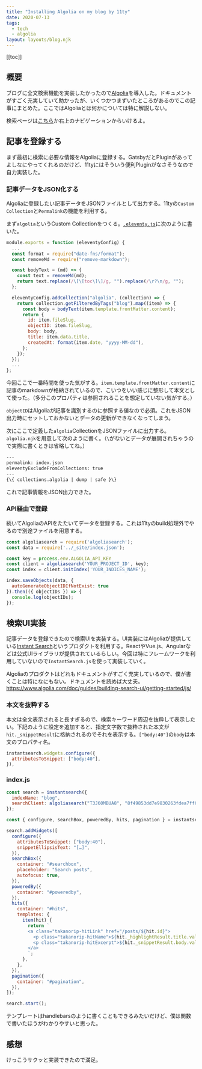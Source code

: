 ```yaml
---
title: "Installing Algolia on my blog by 11ty"
date: 2020-07-13
tags:
  - tech
  - algolia
layout: layouts/blog.njk
---
```


[[toc]]

## 概要

ブログに全文検索機能を実装したかったので[Algolia](https://www.algolia.com/)を導入した。ドキュメントがすごく充実していて助かったが、いくつかつまずいたところがあるのでこの記事にまとめた。ここではAlgoliaとは何かについては特に解説しない。

検索ページは[こちら](https://blog.takanorip.com/search/)か右上のナビゲーションからいけるよ。

## 記事を登録する

まず最初に検索に必要な情報をAlgoliaに登録する。GatsbyだとPluginがあってよしなにやってくれるのだけど、11tyにはそういう便利Pluginがなさそうなので自力実装した。

### 記事データをJSON化する

Algoliaに登録したい記事データをJSONファイルとして出力する。11tyの`Custom Collection`と`Permalink`の機能を利用する。

まず`algolia`というCustom Collectionをつくる。[`.eleventy.js`](https://github.com/takanorip/portfolio-version3/blob/master/.eleventy.js)に次のように書いた。

```js
module.exports = function (eleventyConfig) {
  ...
  const format = require("date-fns/format");
  const removeMd = require("remove-markdown");

  const bodyText = (md) => {
    const text = removeMd(md);
    return text.replace(/\[\[toc\]\]/g, "").replace(/\r?\n/g, "");
  };

  eleventyConfig.addCollection("algolia", (collection) => {
    return collection.getFilteredByTags("blog").map((item) => {
      const body = bodyText(item.template.frontMatter.content);
      return {
        id: item.fileSlug,
        objectID: item.fileSlug,
        body: body,
        title: item.data.title,
        createdAt: format(item.date, "yyyy-MM-dd"),
      };
    });
  });
  ...
};
```

今回ここで一番時間を使った気がする。`item.template.frontMatter.content`に記事のmarkdownが格納されているので、こいつをいい感じに整形して本文として使った。（多分このプロパティは参照されることを想定していない気がする。）

`objectID`はAlgoliaが記事を識別するのに参照する値なので必須。これをJSON出力時にセットしておかないとデータの更新ができなくなってしまう。

次にここで定義した`algolia`CollectionをJSONファイルに出力する。`algolia.njk`を用意して次のように書く。（`\`がないとデータが展開されちゃうので実際に書くときは省略してね。）

```html
---
permalink: index.json
eleventyExcludeFromCollections: true
---
{\{ collections.algolia | dump | safe }\}
```

これで記事情報をJSON出力できた。

### API経由で登録

続いてAlgoliaのAPIをたたいてデータを登録する。これは11tyのbuild処理外でやるので別途ファイルを用意する。

```js
const algoliasearch = require('algoliasearch');
const data = require('../_site/index.json');

const key = process.env.ALGOLIA_API_KEY
const client = algoliasearch('YOUR_PROJECT_ID', key);
const index = client.initIndex('YOUR_INDICES_NAME');

index.saveObjects(data, {
  autoGenerateObjectIDIfNotExist: true
}).then(({ objectIDs }) => {
  console.log(objectIDs);
});
```

## 検索UI実装

記事データを登録できたので検索UIを実装する。UI実装にはAlgoliaが提供している[Instant Search](https://www.algolia.com/products/instantsearch/)というプロダクトを利用する。ReactやVue.js、Angularなどは公式UIライブラリが提供されているらしい。今回は特にフレームワークを利用していないので`InstantSearch.js`を使って実装していく。

Algoliaのプロダクトはどれもドキュメントがすごく充実しているので、僕が書くことは特になにもない。ドキュメントを読めば大丈夫。
https://www.algolia.com/doc/guides/building-search-ui/getting-started/js/

### 本文を抜粋する

本文は全文表示されると長すぎるので、検索キーワード周辺を抜粋して表示したい。下記のように設定を追加すると、指定文字数で抜粋された本文が`hit._snippetResult`に格納されるのでそれを表示する。`["body:40"]`の`body`は本文のプロパティ名。

```js
instantsearch.widgets.configure({
  attributesToSnippet: ["body:40"],
}),
```

### index.js

```js
const search = instantsearch({
  indexName: "blog",
  searchClient: algoliasearch("T3J60MBUA8", "8f49853dd7e9830263fdea7ff69497ee"),
});

const { configure, searchBox, poweredBy, hits, pagination } = instantsearch.widgets

search.addWidgets([
  configure({
    attributesToSnippet: ["body:40"],
    snippetEllipsisText: "[…]",
  }),
  searchBox({
    container: "#searchbox",
    placeholder: "Search posts",
    autofocus: true,
  }),
  poweredBy({
    container: "#poweredby",
  }),
  hits({
    container: "#hits",
    templates: {
      item(hit) {
        return `
        <a class="takanorip-hitLink" href="/posts/${hit.id}">
          <p class="takanorip-hitName">${hit._highlightResult.title.value}</p>
          <p class="takanorip-hitExcerpt">${hit._snippetResult.body.value}</p>
        </a>
        `;
      },
    },
  }),
  pagination({
    container: "#pagination",
  }),
]);

search.start();
```

テンプレートはhandlebarsのように書くこともできるみたいだけど、僕は関数で書いたほうがわかりやすいと思った。

## 感想

けっこうサクッと実装できたので満足。